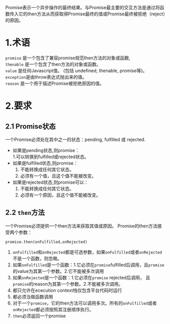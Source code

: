 Promise表示一个异步操作的最终结果。与Promise最主要的交互方法是通过将函数传入它的then方法从而获取得Promise最终的值或Promise最终被拒绝（reject）的原因。

# 1.术语
```promise``` 是一个包含了兼容promise规范then方法的对象或函数,  
```thenable``` 是一个包含了then方法的对象或函数。  
```value``` 是任何Javascript值。 (包括 undefined, thenable, promise等)。
```exception```是由throw表达式抛出来的值。  
```reason```  是一个用于描述Promise被拒绝原因的值。
# 2.要求
## 2.1 Promise状态
一个Promise必须处在其中之一的状态：pending, fulfilled 或 rejected.
- 如果是pending状态,则promise：  
  1.可以转换到fulfilled或rejected状态。
- 如果是fulfilled状态,则promise：
  1. 不能转换成任何其它状态。
  2. 必须有一个值，且这个值不能被改变。
- 如果是rejected状态,则promise可以：
  1. 不能转换成任何其它状态。
  2. 必须有一个原因，且这个值不能被改变。
 ## 2.2 ```then```方法
一个Promise必须提供一个then方法来获取其值或原因。
Promise的then方法接受两个参数：  

```promise.then(onFulfilled,onRejected)```
1. ```onFulfilled```和```onRejected```都是可选参数，如果```onFulfilled```或者```onRejected```不是一个函数，则忽略。
2. 如果```onFulfilled```是一个函数：1.它必须在```promise```fulfilled后调用，且```promise```的value为其第一个参数。2.它不能被多次调用
3. 如果```onRejected```是一个函数：1.它必须在```promise``` rejected后调用， 且```promise```的reason为其第一个参数。2.不能被多次调用。
4. 都只允许在ececution context栈仅包含平台代码时运行
5. 都必须当做函数调用
6. 对于一个```promise```，它的then方法可以调用多次。所有的```onFulfilled```或者```onRejected```都必须按照其注册顺序执行。
7. ```then```必须返回一个promise

